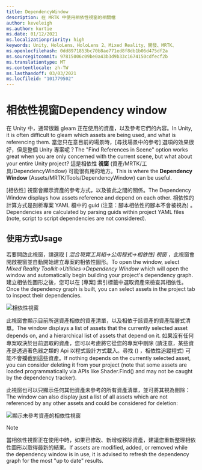 ```yaml
---
title: DependencyWindow
description: 在 MRTK 中使用相依性視窗的相關檔
author: keveleigh
ms.author: kurtie
ms.date: 01/12/2021
ms.localizationpriority: high
keywords: Unity、HoloLens、HoloLens 2、Mixed Reality、開發、MRTK、
ms.openlocfilehash: 0dd8971853bc70b8ae771ed8f8db1b06d475df2a
ms.sourcegitcommit: 97815006c09be0a43b3d9b33c1674150cdfecf2b
ms.translationtype: MT
ms.contentlocale: zh-TW
ms.lasthandoff: 03/03/2021
ms.locfileid: "101779502"
---
```

# <a name="dependency-window"></a><span data-ttu-id="46466-104">相依性視窗</span><span class="sxs-lookup"><span data-stu-id="46466-104">Dependency window</span></span>

<span data-ttu-id="46466-105">在 Unity 中，通常很難 gleam 正在使用的資產，以及參考它們的內容。</span><span class="sxs-lookup"><span data-stu-id="46466-105">In Unity, it is often difficult to gleam which assets are being used, and what is referencing them.</span></span> <span data-ttu-id="46466-106">當您只在意目前的場景時，[尋找場景中的參考] 選項的效果很好，但是整個 Unity 專案呢？</span><span class="sxs-lookup"><span data-stu-id="46466-106">The "Find References in Scene" option works great when you are only concerned with the current scene, but what about your entire Unity project?</span></span> <span data-ttu-id="46466-107">這是相依性 **視窗** (資產/MRTK/工具/DependencyWindow) 可能很有用的地方。</span><span class="sxs-lookup"><span data-stu-id="46466-107">This is where the **Dependency Window** (Assets/MRTK/Tools/DependencyWindow) can be useful.</span></span>

<span data-ttu-id="46466-108">[相依性] 視窗會顯示資產的參考方式，以及彼此之間的關係。</span><span class="sxs-lookup"><span data-stu-id="46466-108">The Dependency Window displays how assets reference and depend on each other.</span></span> <span data-ttu-id="46466-109">相依性的計算方式是剖析專案 YAML 檔中的 guid (注意：腳本相依性的腳本不會被視為) 。</span><span class="sxs-lookup"><span data-stu-id="46466-109">Dependencies are calculated by parsing guids within project YAML files (note, script to script dependencies are not considered).</span></span>

## <a name="usage"></a><span data-ttu-id="46466-110">使用方式</span><span class="sxs-lookup"><span data-stu-id="46466-110">Usage</span></span>

<span data-ttu-id="46466-111">若要開啟此視窗，請選取 [ *混合現實工具組->公用程式->相依性] 視窗* ，此視窗會開啟視窗並自動開始建立專案的相依性圖形。</span><span class="sxs-lookup"><span data-stu-id="46466-111">To open the window, select *Mixed Reality Toolkit->Utilities->Dependency Window* which will open the window and automatically begin building your project's dependency graph.</span></span> <span data-ttu-id="46466-112">建立相依性圖形之後，您可以在 [專案] 索引標籤中選取資產來檢查其相依性。</span><span class="sxs-lookup"><span data-stu-id="46466-112">Once the dependency graph is built, you can select assets in the project tab to inspect their dependencies.</span></span>

![相依性視窗](../Images/DependencyWindow/MRTK_Dependency_Window.png)

<span data-ttu-id="46466-114">此視窗會顯示目前所選資產相依的資產清單，以及相依于該資產的資產階層式清單。</span><span class="sxs-lookup"><span data-stu-id="46466-114">The window displays a list of assets that the currently selected asset depends on, and a hierarchical list of assets that depend on it.</span></span> <span data-ttu-id="46466-115">如果沒有任何專案取決於目前選取的資產，您可以考慮將它從您的專案中刪除 (請注意，某些資產是透過著色器之類的 Api 以程式設計方式載入。尋找 () ，相依性追蹤程式) 可能不會攔截到這些資產。</span><span class="sxs-lookup"><span data-stu-id="46466-115">If nothing depends on the currently selected asset, you can consider deleting it from your project (note that some assets are loaded programmatically via APIs like Shader.Find() and may not be caught by the dependency tracker).</span></span>

<span data-ttu-id="46466-116">此視窗也可以只顯示任何其他資產未參考的所有資產清單，並可將其視為刪除：</span><span class="sxs-lookup"><span data-stu-id="46466-116">The window can also display just a list of all assets which are not referenced by any other assets and could be considered for deletion:</span></span>

![顯示未參考資產的相依性視窗](../Images/DependencyWindow/MRTK_Dependency_Window_Unreferenced.png)

> [!NOTE]
> <span data-ttu-id="46466-118">當相依性視窗正在使用中時，如果已修改、新增或移除資產，建議您重新整理相依性圖形以取得最新的結果。</span><span class="sxs-lookup"><span data-stu-id="46466-118">If assets are modified, added, or removed while the dependency window is in use, it is advised to refresh the dependency graph for the most "up to date" results.</span></span>
